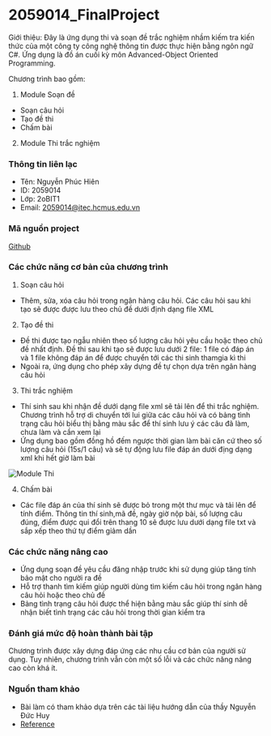 # 2059014_FinalProject 
Giới thiệu: Đây là ứng dụng thi và soạn đề trắc nghiệm nhầm kiếm tra kiến thức của một công ty công nghệ thông tin được thực hiện bằng ngôn ngữ C#. Ứng dụng là đồ án cuối kỳ môn Advanced-Object Oriented Programming. 

Chương trình bao gồm:  
1. Module Soạn đề  
* Soạn câu hỏi  
* Tạo đề thi  
* Chấm bài  
2. Module Thi trắc nghiệm


### Thông tin liên lạc  
* Tên: Nguyễn Phúc Hiên  
* ID: 2059014
* Lớp: 2oBIT1
* Email: 2059014@itec.hcmus.edu.vn

### Mã nguồn project  
[Github](https://github.com/hiennguyn/2059014_FinalProject)  

### Các chức năng cơ bản của chương trình  
1. Soạn câu hỏi 
* Thêm, sửa, xóa câu hỏi trong ngân hàng câu hỏi. Các câu hỏi sau khi tạo sẽ được được lưu theo chủ đề dưới định dạng file XML  
2. Tạo đề thi
* Đề thi được tạo ngẫu nhiên theo số lượng câu hỏi yêu cầu hoặc theo chủ đề nhất định. Đề thi sau khi tạo sẽ được lưu dưới 2 file: 1 file có đáp án và 1 file không đáp án để được chuyển tới các thi sinh thamgia kì thi  
* Ngoài ra, ứng dụng cho phép xây dựng đề tự chọn dựa trên ngân hàng câu hỏi   
3. Thi trắc nghiệm
* Thí sinh sau khi nhận đề dưới dạng file xml sẽ tải lên để thi trắc nghiệm. Chương trình hỗ trợ di chuyển tới lui giữa các câu hỏi và có bảng tình trạng câu hỏi biểu thị bằng màu sắc để thí sinh lưu ý các câu đã làm, chưa làm và cần xem lại  
* Ứng dụng bao gồm đồng hồ đếm ngược thời gian làm bài căn cứ theo số lượng câu hỏi (15s/1 câu) và sẽ tự động lưu file đáp án dưới địng dạng xml khi hết giờ làm bài
  
![Module Thi](https://drive.google.com/file/d/1-_7Xp7RPHlErQoiPK9ur9mpKhR5uFyY3/view?usp=sharing)

4. Chấm bài  
* Các file đáp án của thí sinh sẽ được bỏ trong một thư mục và tải lên để tính điểm. Thông tin thí sinh,mã đề, ngày giờ nộp bài, số lượng câu đúng, điểm được qui đổi trên thang 10 sẽ được lưu dưới dạng file txt và sắp xếp theo thứ tự điểm giảm dần  

### Các chức năng nâng cao
* Ứng dụng soạn đề yêu cầu đăng nhập trước khi sử dụng giúp tăng tính bảo mật cho người ra đề
* Hỗ trợ thanh tìm kiếm giúp người dùng tìm kiếm câu hỏi trong ngân hàng câu hỏi hoặc theo chủ đề
* Bảng tình trạng câu hỏi được thể hiện bằng màu sắc giúp thí sinh dễ nhận biết tình trạng các câu hỏi trong thời gian kiểm tra  

### Đánh giá mức độ hoàn thành bài tập  
Chương trình được xây dựng đáp ứng các nhu cầu cơ bản của người sử dụng. Tuy nhiên, chương trình vẫn còn một số lỗi và các chức năng nâng cao còn khá ít.  

### Nguồn tham khảo
* Bài làm có tham khảo dựa trên các tài liệu hướng dẫn của thầy Nguyễn Đức Huy
* [Reference](https://docs.microsoft.com/vi-vn/dotnet/desktop/winforms/controls/enable-drag-and-drop-operations-with-wf-richtextbox-control?view=netframeworkdesktop-4.8)



